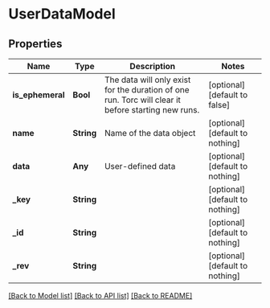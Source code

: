 # UserDataModel


## Properties
Name | Type | Description | Notes
------------ | ------------- | ------------- | -------------
**is_ephemeral** | **Bool** | The data will only exist for the duration of one run. Torc will clear it before starting new runs. | [optional] [default to false]
**name** | **String** | Name of the data object | [optional] [default to nothing]
**data** | **Any** | User-defined data | [optional] [default to nothing]
**_key** | **String** |  | [optional] [default to nothing]
**_id** | **String** |  | [optional] [default to nothing]
**_rev** | **String** |  | [optional] [default to nothing]


[[Back to Model list]](../README.md#models) [[Back to API list]](../README.md#api-endpoints) [[Back to README]](../README.md)


